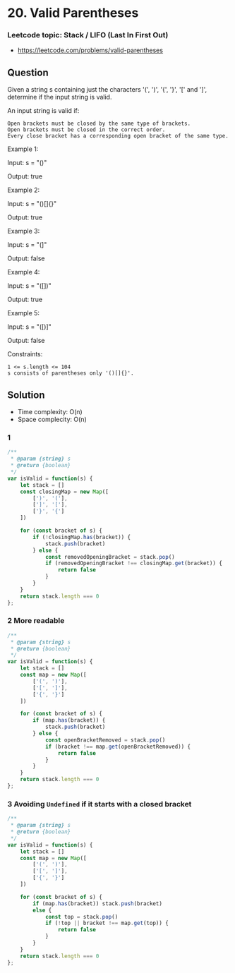 
# 20. Valid Parentheses

### Leetcode topic: Stack / LIFO (Last In First Out)

- https://leetcode.com/problems/valid-parentheses

## Question

Given a string s containing just the characters '(', ')', '{', '}', '[' and ']', determine if the input string is valid.

An input string is valid if:

    Open brackets must be closed by the same type of brackets.
    Open brackets must be closed in the correct order.
    Every close bracket has a corresponding open bracket of the same type.

 

Example 1:

Input: s = "()"

Output: true

Example 2:

Input: s = "()[]{}"

Output: true

Example 3:

Input: s = "(]"

Output: false

Example 4:

Input: s = "([])"

Output: true

Example 5:

Input: s = "([)]"

Output: false

Constraints:

    1 <= s.length <= 104
    s consists of parentheses only '()[]{}'.


## Solution

- Time complexity: O(n)
- Space complecity: O(n)

### 1

```javascript
/**
 * @param {string} s
 * @return {boolean}
 */
var isValid = function(s) {
    let stack = []
    const closingMap = new Map([
        [')', '('],
        [']', '['],
        ['}', '{']
    ])

    for (const bracket of s) {
        if (!closingMap.has(bracket)) {
            stack.push(bracket)
        } else {
            const removedOpeningBracket = stack.pop()
            if (removedOpeningBracket !== closingMap.get(bracket)) {
                return false
            }
        }
    }
    return stack.length === 0
};
```

### 2 More readable

```javascript
/**
 * @param {string} s
 * @return {boolean}
 */
var isValid = function(s) {
    let stack = []
    const map = new Map([
        ['(', ')'],
        ['[', ']'],
        ['{', '}']
    ])

    for (const bracket of s) {
        if (map.has(bracket)) {
            stack.push(bracket)
        } else {
            const openBracketRemoved = stack.pop()
            if (bracket !== map.get(openBracketRemoved)) {
                return false
            }
        }
    }
    return stack.length === 0
};
```

### 3 Avoiding `Undefined` if it starts with a closed bracket

```javascript
/**
 * @param {string} s
 * @return {boolean}
 */
var isValid = function(s) {
    let stack = []
    const map = new Map([
        ['(', ')'],
        ['[', ']'],
        ['{', '}']
    ])

    for (const bracket of s) {
        if (map.has(bracket)) stack.push(bracket)
        else {
            const top = stack.pop()
            if (!top || bracket !== map.get(top)) {
                return false
            }
        }
    }
    return stack.length === 0
};
```

